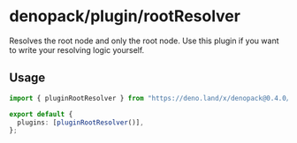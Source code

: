 # denopack/plugin/rootResolver

Resolves the root node and only the root node.
Use this plugin if you want to write your resolving logic yourself.

## Usage

```ts
import { pluginRootResolver } from "https://deno.land/x/denopack@0.4.0/plugin/rootResolver/mod.ts";

export default {
  plugins: [pluginRootResolver()],
};
```
